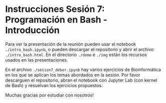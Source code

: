 # Instrucciones Sesión 7: Programación en Bash - Introducción

Para ver la presentación de la reunión pueden usar el notebook `./intro_bash.ipynb`, o pueden descargar el repositorio y abrir el archivo `./intro_bash.html`. En el directorio `./demo` e `./img` están los recursos usados en las presentaciones.

En el archivo `./sesion7_deber.ipynb` hay varios ejercicios de Bioinformática en los que se aplican los temas abordados en la sesión. Por favor descarguen el repositorio, abran el notebook con Jupyter Lab (con kernel de Bash) y resuelvan los ejercicios propuestos. 

Muchas gracias por estudiar con nosotros!